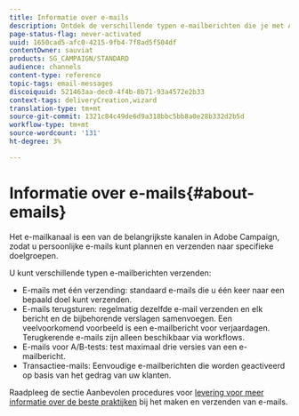 ```yaml
---
title: Informatie over e-mails
description: Ontdek de verschillende typen e-mailberichten die je met Adobe Campaign kunt verzenden.
page-status-flag: never-activated
uuid: 1650cad5-afc0-4215-9fb4-7f8ad5f504df
contentOwner: sauviat
products: SG_CAMPAIGN/STANDARD
audience: channels
content-type: reference
topic-tags: email-messages
discoiquuid: 521463aa-dec0-4f4b-8b71-93a4572e2b33
context-tags: deliveryCreation,wizard
translation-type: tm+mt
source-git-commit: 1321c84c49de6d9a318bbc5bb8a0e28b332d2b5d
workflow-type: tm+mt
source-wordcount: '131'
ht-degree: 3%

---
```



# Informatie over e-mails{#about-emails}

Het e-mailkanaal is een van de belangrijkste kanalen in Adobe Campaign, zodat u persoonlijke e-mails kunt plannen en verzenden naar specifieke doelgroepen.

U kunt verschillende typen e-mailberichten verzenden:

* E-mails met één verzending: standaard e-mails die u één keer naar een bepaald doel kunt verzenden.
* E-mails terugsturen: regelmatig dezelfde e-mail verzenden en elk bericht en de bijbehorende verslagen samenvoegen. Een veelvoorkomend voorbeeld is een e-mailbericht voor verjaardagen. Terugkerende e-mails zijn alleen beschikbaar via workflows.
* E-mails voor A/B-tests: test maximaal drie versies van een e-mailbericht.
* Transactiee-mails: Eenvoudige e-mailberichten die worden geactiveerd op basis van het gedrag van uw klanten.

Raadpleeg de sectie Aanbevolen procedures voor [levering voor meer informatie over de beste praktijken](../../sending/using/delivery-best-practices.md) bij het maken en verzenden van e-mails.
